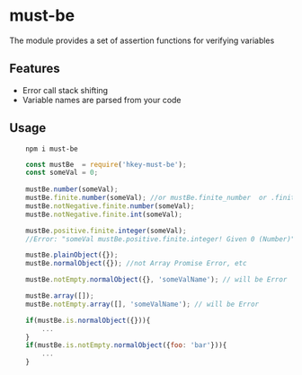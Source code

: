 # must-be

The module provides a set of assertion functions for verifying variables

## Features

* Error call stack shifting
* Variable names are parsed from your code

## Usage

```
	npm i must-be
```

```js
	const mustBe  = require('hkey-must-be');
	const someVal = 0;
	
	mustBe.number(someVal);
	mustBe.finite.number(someVal); //or mustBe.finite_number  or .finiteNumber or number.finite 
	mustBe.notNegative.finite.number(someVal);
	mustBe.notNegative.finite.int(someVal);

	mustBe.positive.finite.integer(someVal); 
	//Error: "someVal mustBe.positive.finite.integer! Given 0 (Number)"
```

```js
	mustBe.plainObject({});
	mustBe.normalObject({}); //not Array Promise Error, etc

	mustBe.notEmpty.normalObject({}, 'someValName'); // will be Error
```


```js
	mustBe.array([]);
	mustBe.notEmpty.array([], 'someValName'); // will be Error
```

```js
	if(mustBe.is.normalObject({})){
		...
	}
	if(mustBe.is.notEmpty.normalObject({foo: 'bar'})){
		...
	}
```